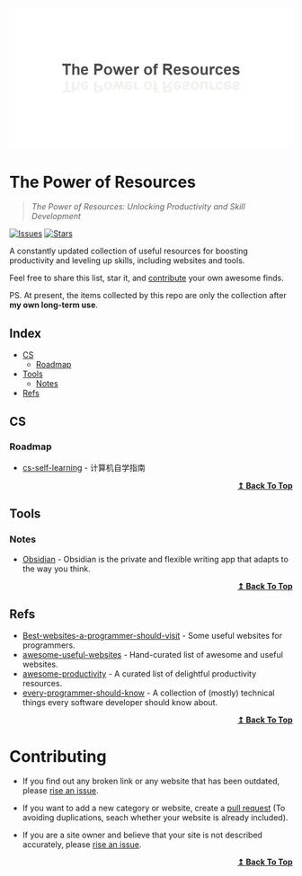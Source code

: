 <div align="center">
  <img src="./title.png">
</div>

# The Power of Resources
>
> *The Power of Resources: Unlocking Productivity and Skill Development*

[![Issues](https://img.shields.io/github/issues/zint99/The-Power-of-Resources)](https://github.com/zint99/The-Power-of-Resources)
[![Stars](https://img.shields.io/github/stars/zint99/The-Power-of-Resources)](https://github.com/zint99/The-Power-of-Resources)

A constantly updated collection of useful resources for boosting productivity and leveling up skills, including websites and tools.

Feel free to share this list, star it, and [contribute](#contributing) your own awesome finds.

PS. At present, the items collected by this repo are only the collection after **my own long-term use**.

## Index

- [CS](#cs)
  - [Roadmap](#roadmap)
- [Tools](#tools)
  - [Notes](#notes)
- [Refs](#refs)

## CS

### Roadmap

- [cs-self-learning](https://github.com/pkuflyingpig/cs-self-learning/) - 计算机自学指南

<div align="right">
  <b><a href="#index">↥ Back To Top</a></b>
</div>

## Tools

### Notes

- [Obsidian](https://obsidian.md/) - Obsidian is the private and flexible writing app that adapts to the way you think.

<div align="right">
  <b><a href="#index">↥ Back To Top</a></b>
</div>

## Refs

- [Best-websites-a-programmer-should-visit](https://github.com/sdmg15/Best-websites-a-programmer-should-visit) - Some useful websites for programmers.
- [awesome-useful-websites](https://github.com/atakanaltok/awesome-useful-websites) - Hand-curated list of awesome and useful websites.
- [awesome-productivity](https://github.com/jyguyomarch/awesome-productivity) - A curated list of delightful productivity resources.
- [every-programmer-should-know](https://github.com/mtdvio/every-programmer-should-know) - A collection of (mostly) technical things every software developer should know about.

<div align="right">
  <b><a href="#index">↥ Back To Top</a></b>
</div>

# Contributing

- If you find out any broken link or any website that has been outdated, please [rise an issue](https://github.com/zint99/The-Power-of-Resources/issues).

- If you want to add a new category or website, create a [pull request](https://github.com/zint99/The-Power-of-Resources/pulls) (To avoiding duplications, seach whether your website is already included).

- If you are a site owner and believe that your site is not described accurately, please [rise an issue](https://github.com/zint99/The-Power-of-Resources/issues).

<div align="right">
  <b><a href="#index">↥ Back To Top</a></b>
</div>
